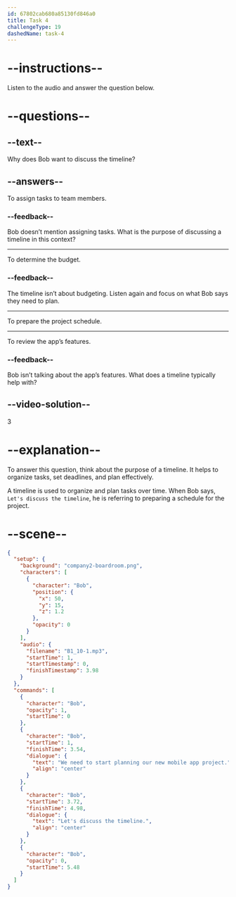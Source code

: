 ```yaml
---
id: 67802cab680a85130fd846a0
title: Task 4
challengeType: 19
dashedName: task-4
---
```

<!-- (Audio) Bob: We need to start planning our new mobile app project. Let's discuss the timeline. -->

# --instructions--

Listen to the audio and answer the question below.

# --questions--

## --text--

Why does Bob want to discuss the timeline?

## --answers--

To assign tasks to team members.

### --feedback--

Bob doesn’t mention assigning tasks. What is the purpose of discussing a timeline in this context?

---

To determine the budget.

### --feedback--

The timeline isn’t about budgeting. Listen again and focus on what Bob says they need to plan.

---

To prepare the project schedule.

---

To review the app’s features.

### --feedback--

Bob isn’t talking about the app’s features. What does a timeline typically help with?

## --video-solution--

3

# --explanation--

To answer this question, think about the purpose of a timeline. It helps to organize tasks, set deadlines, and plan effectively.  

A timeline is used to organize and plan tasks over time. When Bob says, `Let's discuss the timeline`, he is referring to preparing a schedule for the project.

# --scene--

```json
{
  "setup": {
    "background": "company2-boardroom.png",
    "characters": [
      {
        "character": "Bob",
        "position": {
          "x": 50,
          "y": 15,
          "z": 1.2
        },
        "opacity": 0
      }
    ],
    "audio": {
      "filename": "B1_10-1.mp3",
      "startTime": 1,
      "startTimestamp": 0,
      "finishTimestamp": 3.98
    }
  },
  "commands": [
    {
      "character": "Bob",
      "opacity": 1,
      "startTime": 0
    },
    {
      "character": "Bob",
      "startTime": 1,
      "finishTime": 3.54,
      "dialogue": {
        "text": "We need to start planning our new mobile app project.",
        "align": "center"
      }
    },
    {
      "character": "Bob",
      "startTime": 3.72,
      "finishTime": 4.98,
      "dialogue": {
        "text": "Let's discuss the timeline.",
        "align": "center"
      }
    },
    {
      "character": "Bob",
      "opacity": 0,
      "startTime": 5.48
    }
  ]
}
```

